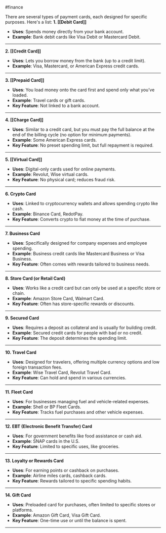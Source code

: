 #finance 

There are several types of payment cards, each designed for specific purposes. Here's a list:
 **1. [[Debit Card]]**
- **Uses**: Spends money directly from your bank account.
- **Example**: Bank debit cards like Visa Debit or Mastercard Debit.
---
 **2. [[Credit Card]]**
- **Uses**: Lets you borrow money from the bank (up to a credit limit).
- **Example**: Visa, Mastercard, or American Express credit cards.
---
 **3. [[Prepaid Card]]**
- **Uses**: You load money onto the card first and spend only what you’ve loaded.
- **Example**: Travel cards or gift cards.
- **Key Feature**: Not linked to a bank account.
---
 **4. [[Charge Card]]**
- **Uses**: Similar to a credit card, but you must pay the full balance at the end of the billing cycle (no option for minimum payments).
- **Example**: Some American Express cards.
- **Key Feature**: No preset spending limit, but full repayment is required.
---
 **5. [[Virtual Card]]**
- **Uses**: Digital-only cards used for online payments.
- **Example**: Revolut, Wise virtual cards.
- **Key Feature**: No physical card; reduces fraud risk.
---
 **6. Crypto Card**
- **Uses**: Linked to cryptocurrency wallets and allows spending crypto like cash.
- **Example**: Binance Card, RedotPay.
- **Key Feature**: Converts crypto to fiat money at the time of purchase.
---
 **7. Business Card**
- **Uses**: Specifically designed for company expenses and employee spending.
- **Example**: Business credit cards like Mastercard Business or Visa Business.
- **Key Feature**: Often comes with rewards tailored to business needs.
---

 **8. Store Card (or Retail Card)**

- **Uses**: Works like a credit card but can only be used at a specific store or chain.
- **Example**: Amazon Store Card, Walmart Card.
- **Key Feature**: Often has store-specific rewards or discounts.

---
 **9. Secured Card**
- **Uses**: Requires a deposit as collateral and is usually for building credit.
- **Example**: Secured credit cards for people with bad or no credit.
- **Key Feature**: The deposit determines the spending limit.
---
 **10. Travel Card**
- **Uses**: Designed for travelers, offering multiple currency options and low foreign transaction fees.
- **Example**: Wise Travel Card, Revolut Travel Card.
- **Key Feature**: Can hold and spend in various currencies.
---
 **11. Fleet Card**
- **Uses**: For businesses managing fuel and vehicle-related expenses.
- **Example**: Shell or BP Fleet Cards.
- **Key Feature**: Tracks fuel purchases and other vehicle expenses.
---
 **12. EBT (Electronic Benefit Transfer) Card**
- **Uses**: For government benefits like food assistance or cash aid.
- **Example**: SNAP cards in the U.S.
- **Key Feature**: Limited to specific uses, like groceries.
---
 **13. Loyalty or Rewards Card**
- **Uses**: For earning points or cashback on purchases.
- **Example**: Airline miles cards, cashback cards.
- **Key Feature**: Rewards tailored to specific spending habits.
---
 **14. Gift Card**
- **Uses**: Preloaded card for purchases, often limited to specific stores or platforms.
- **Example**: Amazon Gift Card, Visa Gift Card.
- **Key Feature**: One-time use or until the balance is spent.
---

